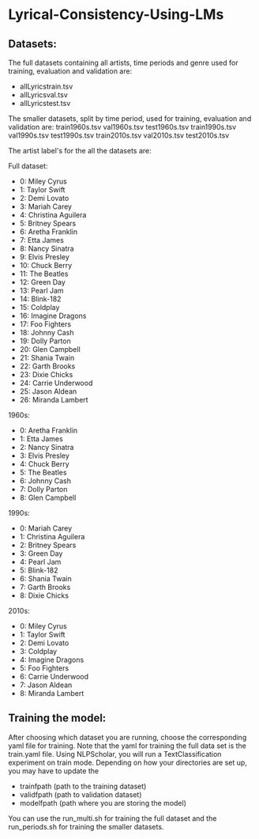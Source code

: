 # Lyrical-Consistency-Using-LMs

Datasets:
- 

The full datasets containing all artists, time periods and genre used for training, evaluation and validation are:
- allLyricstrain.tsv
- allLyricsval.tsv
- allLyricstest.tsv


The smaller datasets, split by time period, used for training, evaluation and validation are:
  train1960s.tsv
  val1960s.tsv
  test1960s.tsv
  train1990s.tsv
  val1990s.tsv
  test1990s.tsv
  train2010s.tsv
  val2010s.tsv
  test2010s.tsv

The artist label's for the all the datasets are:

Full dataset:
- 0: Miley Cyrus
- 1: Taylor Swift
- 2: Demi Lovato
- 3: Mariah Carey
- 4: Christina Aguilera
- 5: Britney Spears
- 6: Aretha Franklin
- 7: Etta James
- 8: Nancy Sinatra
- 9: Elvis Presley
- 10: Chuck Berry
- 11: The Beatles
- 12: Green Day
- 13: Pearl Jam
- 14: Blink-182
- 15: Coldplay
- 16: Imagine Dragons
- 17: Foo Fighters
- 18: Johnny Cash
- 19: Dolly Parton
- 20: Glen Campbell
- 21: Shania Twain
- 22: Garth Brooks
- 23: Dixie Chicks
- 24: Carrie Underwood
- 25: Jason Aldean
- 26: Miranda Lambert

1960s: 
- 0: Aretha Franklin
- 1: Etta James
- 2: Nancy Sinatra
- 3: Elvis Presley
- 4: Chuck Berry
- 5: The Beatles
- 6: Johnny Cash
- 7: Dolly Parton
- 8: Glen Campbell

1990s:
- 0: Mariah Carey
- 1: Christina Aguilera
- 2: Britney Spears
- 3: Green Day
- 4: Pearl Jam
- 5: Blink-182
- 6: Shania Twain
- 7: Garth Brooks
- 8: Dixie Chicks

2010s:
- 0: Miley Cyrus
- 1: Taylor Swift
- 2: Demi Lovato
- 3: Coldplay
- 4: Imagine Dragons
- 5: Foo Fighters
- 6: Carrie Underwood
- 7: Jason Aldean
- 8: Miranda Lambert


Training the model:
- 
After choosing which dataset you are running, choose the corresponding yaml file for training. Note that the yaml for training the full data set is the train.yaml file. Using NLPScholar, you will run a TextClassification experiment on train mode. Depending on how your directories are set up, you may have to update the 
- trainfpath (path to the training dataset)
- validfpath (path to validation dataset)
- modelfpath (path where you are storing the model)

You can use the run_multi.sh for training the full dataset and the run_periods.sh for training the smaller datasets. 

 














 
